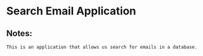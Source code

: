 # Search Email Application

## Notes:

```
This is an application that allows us search for emails in a database.
```